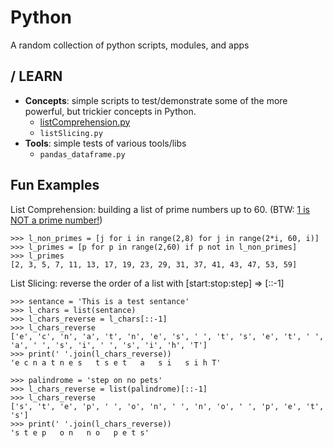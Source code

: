 Python
=========

A random collection of python scripts, modules, and apps

/ LEARN
---------
* **Concepts**: simple scripts to test/demonstrate some of the more powerful, but trickier concepts in Python.
  - [listComprehension.py](https://github.com/bfanselow/Python/blob/master/LEARN/listComprehension.py)
  - ``listSlicing.py``
* **Tools**: simple tests of various tools/libs
  - ``pandas_dataframe.py``

Fun Examples
------------

List Comprehension: building a list of prime numbers up to 60. (BTW: [1 is NOT a prime number!](https://blogs.scientificamerican.com/roots-of-unity/why-isnt-1-a-prime-number/))

    >>> l_non_primes = [j for i in range(2,8) for j in range(2*i, 60, i)]
    >>> l_primes = [p for p in range(2,60) if p not in l_non_primes]
    >>> l_primes
    [2, 3, 5, 7, 11, 13, 17, 19, 23, 29, 31, 37, 41, 43, 47, 53, 59]



List Slicing: reverse the order of a list with \[start:stop:step] => \[::-1]

    >>> sentance = 'This is a test sentance'
    >>> l_chars = list(sentance)
    >>> l_chars_reverse = l_chars[::-1]
    >>> l_chars_reverse
    ['e', 'c', 'n', 'a', 't', 'n', 'e', 's', ' ', 't', 's', 'e', 't', ' ', 'a', ' ', 's', 'i', ' ', 's', 'i', 'h', 'T']
    >>> print(' '.join(l_chars_reverse))
    'e c n a t n e s   t s e t   a   s i   s i h T'

    >>> palindrome = 'step on no pets'
    >>> l_chars_reverse = list(palindrome)[::-1]
    >>> l_chars_reverse
    ['s', 't', 'e', 'p', ' ', 'o', 'n', ' ', 'n', 'o', ' ', 'p', 'e', 't', 's']
    >>> print(' '.join(l_chars_reverse))
    's t e p   o n   n o   p e t s'
